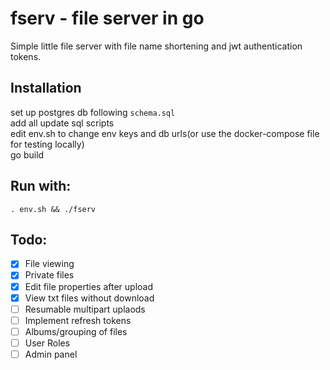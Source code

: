 # fserv - file server in go
Simple little file server with file name shortening and jwt authentication tokens.
## Installation
set up postgres db following `schema.sql`  
add all update sql scripts  
edit env.sh to change env keys and db urls(or use the docker-compose file for testing locally)  
go build  
## Run with:
`. env.sh && ./fserv`
## Todo:
- [x] File viewing  
- [x] Private files
- [x] Edit file properties after upload
- [x] View txt files without download
- [ ] Resumable multipart uplaods
- [ ] Implement refresh tokens
- [ ] Albums/grouping of files  
- [ ] User Roles  
- [ ] Admin panel  
